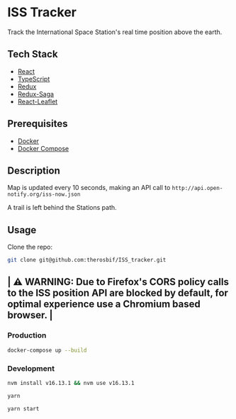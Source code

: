 # ISS Tracker

Track the International Space Station's real time position above the earth.

## Tech Stack

- [React](https://reactjs.org/)
- [TypeScript](https://www.typescriptlang.org/)
- [Redux](https://redux.js.org/)
- [Redux-Saga](https://redux-saga.js.org/)
- [React-Leaflet](https://react-leaflet.js.org)

## Prerequisites

- [Docker](https://www.docker.com/)
- [Docker Compose](https://docs.docker.com/compose/)

## Description

Map is updated every 10 seconds, making an API call to `http://api.open-notify.org/iss-now.json`

A trail is left behind the Stations path.

## Usage

Clone the repo:

```bash
git clone git@github.com:therosbif/ISS_tracker.git
```

| ⚠️ WARNING: Due to Firefox's CORS policy calls to the ISS position API are blocked by default, for optimal experience use a Chromium based browser. |
----

### Production

```bash
docker-compose up --build
```

### Development

```bash
nvm install v16.13.1 && nvm use v16.13.1

yarn

yarn start
```

